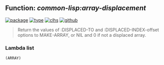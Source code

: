 ## Function: ***common-lisp:array-displacement***
[![package](https://img.shields.io/badge/Package-COMMON--LISP-5f9ea0.svg?style=social&colorA=999999)](../) [![type](https://img.shields.io/badge/Type-Function-5f9ea0.svg?style=social&colorA=999999)](../#function) [![clhs](https://img.shields.io/badge/CLHS-ARRAY--DISPLACEMENT-5f9ea0.svg?style=social&colorA=999999)](http://www.lispworks.com/documentation/HyperSpec/Body/f_ar_dis.htm) [![github](https://img.shields.io/badge/GitHub-View_the_source-5f9ea0.svg?style=social&colorA=999999&logo=github)](https://github.com/sbcl/sbcl/blob/master/src/code/array.lisp/) 

> Return the values of :DISPLACED-TO and :DISPLACED-INDEX-offset
> options to MAKE-ARRAY, or NIL and 0 if not a displaced array.

### Lambda list
```
(ARRAY)
```
